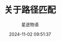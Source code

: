 ---
title: 关于路径匹配
date: 2024-11-02 09:51:37
permalink: /pages/nginx5/
categories:
  - 运维
  - Nginx
tags:
  - Nginx
author: 星途物语
---